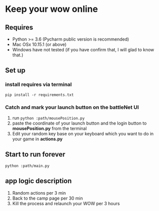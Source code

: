 # Keep your wow online
## Requires
- Python >= 3.6 (Pycharm public version is recommended)
- Mac OSx 10.15.1 (or above)
- Windows have not tested (if you have confirm that, I will glad to know that.)

## Set up
### install requires via terminal
`pip install -r requirements.txt`

### Catch and mark your launch button on the battleNet UI
1. run `python :path/mousePosition.py`
2. paste the coordinate of your launch button and the login button to **mousePosition.py** from the terminal
3. Edit your random key base on your keyboard which you want to do in your game in **actions.py**

## Start to run forever
`python :path/main.py`

## app logic description
1. Random actions per 3 min
2. Back to the camp page per 30 min
3. Kill the process and relaunch your WOW per 3 hours



